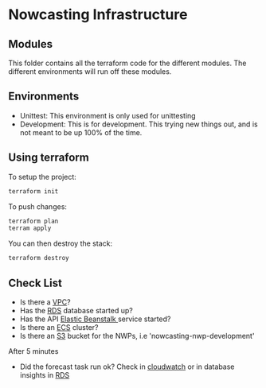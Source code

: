 # Nowcasting Infrastructure

## Modules

This folder contains all the terraform code for the different modules.
The different environments will run off these modules.

## Environments

- Unittest: This environment is only used for unittesting
- Development: This is for development.
This trying new things out, and is not meant to be up 100% of the time.


## Using terraform

To setup the project:
```bash
terraform init
```
To push changes:
```bash
terraform plan
terram apply
```

You can then destroy the stack:
```bash
terraform destroy
```

## Check List

- Is there a [VPC](https://eu-west-1.console.aws.amazon.com/vpc/home?region=eu-west-1#vpcs:)?
- Has the [RDS](https://eu-west-1.console.aws.amazon.com/rds/home?region=eu-west-1#) database started up?
- Has the API [Elastic Beanstalk ](https://eu-west-1.console.aws.amazon.com/elasticbeanstalk/home?region=eu-west-1#/environments) service started?
- Is there an [ECS](https://eu-west-1.console.aws.amazon.com/ecs/home?region=eu-west-1#/clusters) cluster?
- Is there an [S3](https://s3.console.aws.amazon.com/s3/home?region=eu-west-2) bucket for the NWPs, i.e 'nowcasting-nwp-development'


After 5 minutes
- Did the forecast task run ok? Check in [cloudwatch](https://eu-west-1.console.aws.amazon.com/cloudwatch/home?region=eu-west-1#logsV2:log-groups/)
or in database insights in [RDS](https://eu-west-1.console.aws.amazon.com/rds/home?region=eu-west-1#)
